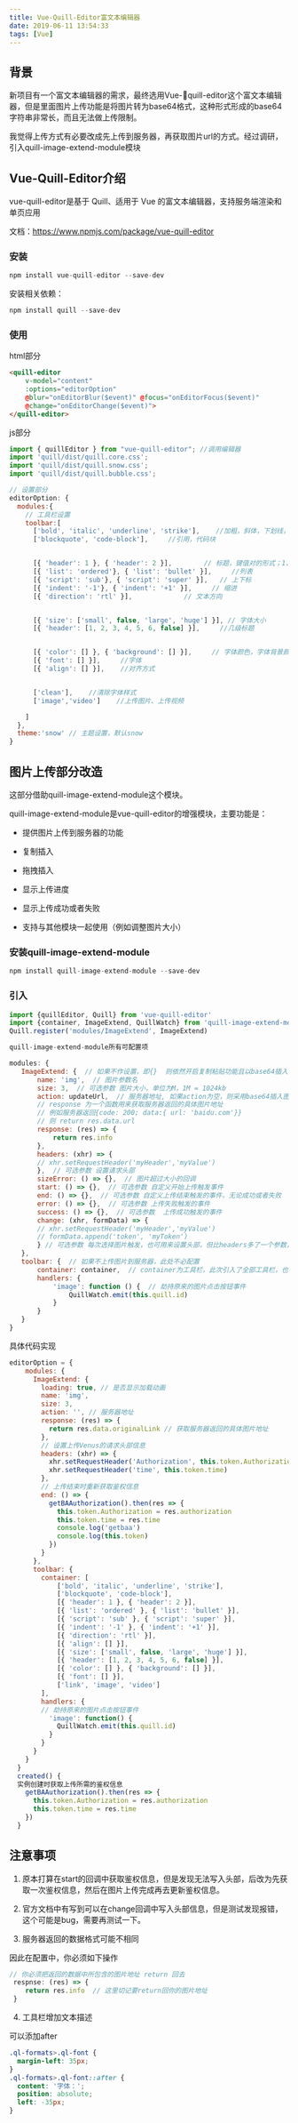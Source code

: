 ```yaml
---
title: Vue-Quill-Editor富文本编辑器
date: 2019-06-11 13:54:33
tags: [Vue]
---
```


## 背景

新项目有一个富文本编辑器的需求，最终选用Vue-quill-editor这个富文本编辑器，但是里面图片上传功能是将图片转为base64格式，这种形式形成的base64字符串非常长，而且无法做上传限制。

我觉得上传方式有必要改成先上传到服务器，再获取图片url的方式。经过调研，引入quill-image-extend-module模块

<!-- more -->

## Vue-Quill-Editor介绍

vue-quill-editor是基于 Quill、适用于 Vue 的富文本编辑器，支持服务端渲染和单页应用

文档：https://www.npmjs.com/package/vue-quill-editor

### 安装
```js
npm install vue-quill-editor --save-dev
```
安装相关依赖：
```js
npm install quill --save-dev
```
### 使用

html部分
```html
<quill-editor 
    v-model="content"
    :options="editorOption" 
    @blur="onEditorBlur($event)" @focus="onEditorFocus($event)"
    @change="onEditorChange($event)">
</quill-editor>
```
js部分
```js
import { quillEditor } from "vue-quill-editor"; //调用编辑器
import 'quill/dist/quill.core.css';
import 'quill/dist/quill.snow.css';
import 'quill/dist/quill.bubble.css';

// 设置部分
editorOption: {
  modules:{
  	// 工具栏设置
    toolbar:[
      ['bold', 'italic', 'underline', 'strike'],    //加粗，斜体，下划线，删除线
      ['blockquote', 'code-block'],     //引用，代码块


      [{ 'header': 1 }, { 'header': 2 }],        // 标题，键值对的形式；1、2表示字体大小
      [{ 'list': 'ordered'}, { 'list': 'bullet' }],     //列表
      [{ 'script': 'sub'}, { 'script': 'super' }],   // 上下标
      [{ 'indent': '-1'}, { 'indent': '+1' }],     // 缩进
      [{ 'direction': 'rtl' }],             // 文本方向


      [{ 'size': ['small', false, 'large', 'huge'] }], // 字体大小
      [{ 'header': [1, 2, 3, 4, 5, 6, false] }],     //几级标题


      [{ 'color': [] }, { 'background': [] }],     // 字体颜色，字体背景颜色
      [{ 'font': [] }],     //字体
      [{ 'align': [] }],    //对齐方式


      ['clean'],    //清除字体样式
      ['image','video']    //上传图片、上传视频

    ]
  },
  theme:'snow' // 主题设置，默认snow
}
```
## 图片上传部分改造

这部分借助quill-image-extend-module这个模块。

quill-image-extend-module是vue-quill-editor的增强模块，主要功能是：

 - 提供图片上传到服务器的功能

 - 复制插入

 - 拖拽插入

 - 显示上传进度

 - 显示上传成功或者失败

 - 支持与其他模块一起使用（例如调整图片大小）

### 安装quill-image-extend-module
```js
npm install quill-image-extend-module --save-dev
```
### 引入
```js
import {quillEditor, Quill} from 'vue-quill-editor'
import {container, ImageExtend, QuillWatch} from 'quill-image-extend-module'
Quill.register('modules/ImageExtend', ImageExtend)

quill-image-extend-module所有可配置项

modules: {
   ImageExtend: {  // 如果不作设置，即{}  则依然开启复制粘贴功能且以base64插入 
       name: 'img',  // 图片参数名
       size: 3,  // 可选参数 图片大小，单位为M，1M = 1024kb
       action: updateUrl,  // 服务器地址, 如果action为空，则采用base64插入图片
       // response 为一个函数用来获取服务器返回的具体图片地址
       // 例如服务器返回{code: 200; data:{ url: 'baidu.com'}}
       // 则 return res.data.url
       response: (res) => {
           return res.info
       },
       headers: (xhr) => {
       // xhr.setRequestHeader('myHeader','myValue')
       },  // 可选参数 设置请求头部
       sizeError: () => {},  // 图片超过大小的回调
       start: () => {},  // 可选参数 自定义开始上传触发事件
       end: () => {},  // 可选参数 自定义上传结束触发的事件，无论成功或者失败
       error: () => {},  // 可选参数 上传失败触发的事件
       success: () => {},  // 可选参数  上传成功触发的事件
       change: (xhr, formData) => {
       // xhr.setRequestHeader('myHeader','myValue')
       // formData.append('token', 'myToken')
       } // 可选参数 每次选择图片触发，也可用来设置头部，但比headers多了一个参数，可设置formData
   },
   toolbar: {  // 如果不上传图片到服务器，此处不必配置
       container: container,  // container为工具栏，此次引入了全部工具栏，也可自行配置
       handlers: {
           'image': function () {  // 劫持原来的图片点击按钮事件
               QuillWatch.emit(this.quill.id)
           }
       }
   }
}
```
具体代码实现
```js
editorOption = {
    modules: {
      ImageExtend: {
        loading: true, // 是否显示加载动画
        name: 'img',
        size: 3,
        action: '', // 服务器地址
        response: (res) => {
          return res.data.originalLink // 获取服务器返回的具体图片地址
        },
        // 设置上传Venus的请求头部信息
        headers: (xhr) => {
          xhr.setRequestHeader('Authorization', this.token.Authorization)
          xhr.setRequestHeader('time', this.token.time)
        },
        // 上传结束时重新获取鉴权信息
        end: () => {
          getBAAuthorization().then(res => {
            this.token.Authorization = res.authorization
            this.token.time = res.time
            console.log('getbaa')
            console.log(this.token)
          })
        }
      },
      toolbar: {
        container: [
            ['bold', 'italic', 'underline', 'strike'],
            ['blockquote', 'code-block'],
            [{ 'header': 1 }, { 'header': 2 }],
            [{ 'list': 'ordered' }, { 'list': 'bullet' }],
            [{ 'script': 'sub' }, { 'script': 'super' }],
            [{ 'indent': '-1' }, { 'indent': '+1' }],
            [{ 'direction': 'rtl' }],
            [{ 'align': [] }],
            [{ 'size': ['small', false, 'large', 'huge'] }],
            [{ 'header': [1, 2, 3, 4, 5, 6, false] }],
            [{ 'color': [] }, { 'background': [] }],
            [{ 'font': [] }],
            ['link', 'image', 'video']
        ],
        handlers: {
        // 劫持原来的图片点击按钮事件
          'image': function() { 
            QuillWatch.emit(this.quill.id)
          }
        }
      }
    }
  }
  created() {
  实例创建时获取上传所需的鉴权信息
    getBAAuthorization().then(res => {
      this.token.Authorization = res.authorization
      this.token.time = res.time
    })
  }
```
## 注意事项

1. 原本打算在start的回调中获取鉴权信息，但是发现无法写入头部，后改为先获取一次鉴权信息，然后在图片上传完成再去更新鉴权信息。

2. 官方文档中有写到可以在change回调中写入头部信息，但是测试发现报错，这个可能是bug，需要再测试一下。

3. 服务器返回的数据格式可能不相同

因此在配置中，你必须如下操作
```js
// 你必须把返回的数据中所包含的图片地址 return 回去
 respnse: (res) => {
    return res.info  // 这里切记要return回你的图片地址
 }
```
4. 工具栏增加文本描述

可以添加after
```css
.ql-formats>.ql-font {
  margin-left: 35px;
}
.ql-formats>.ql-font::after {
  content: '字体：';
  position: absolute;
  left: -35px;
}
```

